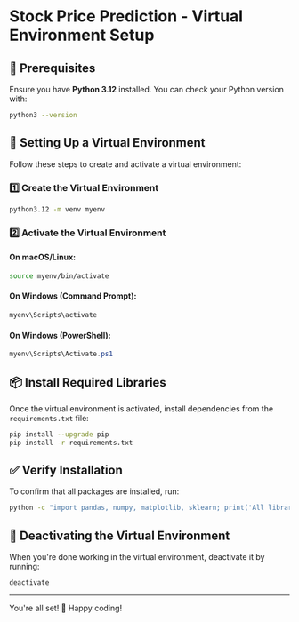 # Stock Price Prediction - Virtual Environment Setup

## 📌 Prerequisites
Ensure you have **Python 3.12** installed. You can check your Python version with:
```bash
python3 --version
```

## 🚀 Setting Up a Virtual Environment
Follow these steps to create and activate a virtual environment:

### **1️⃣ Create the Virtual Environment**
```bash
python3.12 -m venv myenv
```

### **2️⃣ Activate the Virtual Environment**
#### **On macOS/Linux:**
```bash
source myenv/bin/activate
```
#### **On Windows (Command Prompt):**
```bash
myenv\Scripts\activate
```

#### **On Windows (PowerShell):**
```powershell
myenv\Scripts\Activate.ps1
```

## 📦 Install Required Libraries
Once the virtual environment is activated, install dependencies from the `requirements.txt` file:

```bash
pip install --upgrade pip
pip install -r requirements.txt
```

## ✅ Verify Installation
To confirm that all packages are installed, run:
```bash
python -c "import pandas, numpy, matplotlib, sklearn; print('All libraries installed successfully!')"
```

## 🛑 Deactivating the Virtual Environment
When you're done working in the virtual environment, deactivate it by running:
```bash
deactivate
```

---

You're all set! 🚀 Happy coding! 